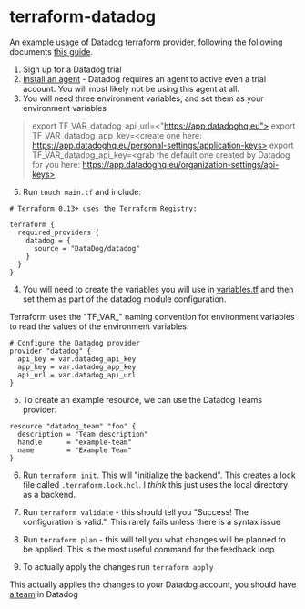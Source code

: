 # terraform-datadog
An example usage of Datadog terraform provider, following the following documents [this guide](https://developer.hashicorp.com/terraform/tutorials/use-case/datadog-provider).


1. Sign up for a Datadog trial
2. [Install an agent](https://app.datadoghq.eu/signup/agent) - Datadog requires an agent to active even a trial account. You will most likely not be using this agent at all. 
3. You will need three environment variables, and set them as your environment variables

> export TF_VAR_datadog_api_url=<"https://app.datadoghq.eu">
> export TF_VAR_datadog_app_key=<create one here: https://app.datadoghq.eu/personal-settings/application-keys>
> export TF_VAR_datadog_api_key=<grab the default one created by Datadog for you here: https://app.datadoghq.eu/organization-settings/api-keys>


5. Run `touch main.tf` and include:

```
# Terraform 0.13+ uses the Terraform Registry:

terraform {
  required_providers {
    datadog = {
      source = "DataDog/datadog"
    }
  }
}
```

4. You will need to create the variables you will use in [variables.tf](variables.tf) and then set them as part of the datadog module configuration.

Terraform uses the "TF_VAR_" naming convention for environment variables to read the values of the environment variables.


```
# Configure the Datadog provider
provider "datadog" {
  api_key = var.datadog_api_key
  app_key = var.datadog_app_key
  api_url = var.datadog_api_url
}
```

5. To create an example resource, we can use the Datadog Teams provider:

```
resource "datadog_team" "foo" {
  description = "Team description"
  handle      = "example-team"
  name        = "Example Team"
}
```

6. Run `terraform init`. This will "initialize the backend". This creates a lock file called `.terraform.lock.hcl`. I *think* this just uses the local directory as a backend.

7. Run `terraform validate` - this should tell you "Success! The configuration is valid.". This rarely fails unless there is a syntax issue

8. Run `terraform plan` - this will tell you what changes will be planned to be applied. This is the most useful command for the feedback loop

8. To actually apply the changes run `terraform apply`

This actually applies the changes to your Datadog account, you should have [a team](https://app.datadoghq.eu/organization-settings/teams?team_id=15196222-51c0-11ee-998b-da7ad0900005) in Datadog 
